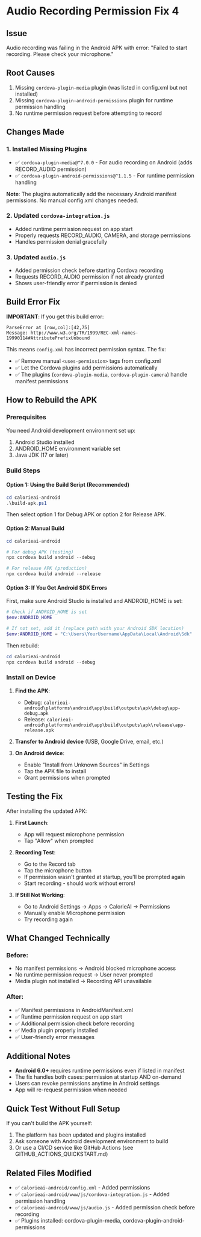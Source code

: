 # Audio Recording Permission Fix 4

## Issue
Audio recording was failing in the Android APK with error: "Failed to start recording. Please check your microphone."

## Root Causes

1. Missing `cordova-plugin-media` plugin (was listed in config.xml but not installed)
2. Missing `cordova-plugin-android-permissions` plugin for runtime permission handling
3. No runtime permission request before attempting to record

## Changes Made

### 1. Installed Missing Plugins

- ✅ `cordova-plugin-media@^7.0.0` - For audio recording on Android (adds RECORD_AUDIO permission)
- ✅ `cordova-plugin-android-permissions@^1.1.5` - For runtime permission handling

**Note**: The plugins automatically add the necessary Android manifest permissions. No manual config.xml changes needed.

### 2. Updated `cordova-integration.js`

- Added runtime permission request on app start
- Properly requests RECORD_AUDIO, CAMERA, and storage permissions
- Handles permission denial gracefully

### 3. Updated `audio.js`

- Added permission check before starting Cordova recording
- Requests RECORD_AUDIO permission if not already granted
- Shows user-friendly error if permission is denied

## Build Error Fix

**IMPORTANT**: If you get this build error:
```
ParseError at [row,col]:[42,75]
Message: http://www.w3.org/TR/1999/REC-xml-names-19990114#AttributePrefixUnbound
```

This means `config.xml` has incorrect permission syntax. The fix:
- ✅ Remove manual `<uses-permission>` tags from config.xml
- ✅ Let the Cordova plugins add permissions automatically
- ✅ The plugins (`cordova-plugin-media`, `cordova-plugin-camera`) handle manifest permissions

## How to Rebuild the APK

### Prerequisites
You need Android development environment set up:
1. Android Studio installed
2. ANDROID_HOME environment variable set
3. Java JDK (17 or later)

### Build Steps

#### Option 1: Using the Build Script (Recommended)
```powershell
cd calorieai-android
.\build-apk.ps1
```
Then select option 1 for Debug APK or option 2 for Release APK.

#### Option 2: Manual Build
```powershell
cd calorieai-android

# For debug APK (testing)
npx cordova build android --debug

# For release APK (production)
npx cordova build android --release
```

#### Option 3: If You Get Android SDK Errors
First, make sure Android Studio is installed and ANDROID_HOME is set:
```powershell
# Check if ANDROID_HOME is set
$env:ANDROID_HOME

# If not set, add it (replace path with your Android SDK location)
$env:ANDROID_HOME = "C:\Users\YourUsername\AppData\Local\Android\Sdk"
```

Then rebuild:
```powershell
cd calorieai-android
npx cordova build android --debug
```

### Install on Device

1. **Find the APK**:
   - Debug: `calorieai-android\platforms\android\app\build\outputs\apk\debug\app-debug.apk`
   - Release: `calorieai-android\platforms\android\app\build\outputs\apk\release\app-release.apk`

2. **Transfer to Android device** (USB, Google Drive, email, etc.)

3. **On Android device**:
   - Enable "Install from Unknown Sources" in Settings
   - Tap the APK file to install
   - Grant permissions when prompted

## Testing the Fix

After installing the updated APK:

1. **First Launch**:
   - App will request microphone permission
   - Tap "Allow" when prompted

2. **Recording Test**:
   - Go to the Record tab
   - Tap the microphone button
   - If permission wasn't granted at startup, you'll be prompted again
   - Start recording - should work without errors!

3. **If Still Not Working**:
   - Go to Android Settings → Apps → CalorieAI → Permissions
   - Manually enable Microphone permission
   - Try recording again

## What Changed Technically

### Before:
- No manifest permissions → Android blocked microphone access
- No runtime permission request → User never prompted
- Media plugin not installed → Recording API unavailable

### After:
- ✅ Manifest permissions in AndroidManifest.xml
- ✅ Runtime permission request on app start
- ✅ Additional permission check before recording
- ✅ Media plugin properly installed
- ✅ User-friendly error messages

## Additional Notes

- **Android 6.0+** requires runtime permissions even if listed in manifest
- The fix handles both cases: permission at startup AND on-demand
- Users can revoke permissions anytime in Android settings
- App will re-request permission when needed

## Quick Test Without Full Setup

If you can't build the APK yourself:
1. The platform has been updated and plugins installed
2. Ask someone with Android development environment to build
3. Or use a CI/CD service like GitHub Actions (see GITHUB_ACTIONS_QUICKSTART.md)

## Related Files Modified

- ✅ `calorieai-android/config.xml` - Added permissions
- ✅ `calorieai-android/www/js/cordova-integration.js` - Added permission handling
- ✅ `calorieai-android/www/js/audio.js` - Added permission check before recording
- ✅ Plugins installed: cordova-plugin-media, cordova-plugin-android-permissions
